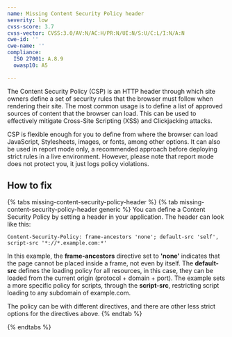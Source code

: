```yaml
---
name: Missing Content Security Policy header
severity: low
cvss-score: 3.7
cvss-vector: CVSS:3.0/AV:N/AC:H/PR:N/UI:N/S:U/C:L/I:N/A:N
cwe-id: ''
cwe-name: ''
compliance:
  ISO 27001: A.8.9
  owasp10: A5

---            
```


The Content Security Policy (CSP) is an HTTP header through which site owners define a set of security rules that the browser must follow when rendering their site. 
The most common usage is to define a list of approved sources of content that the browser can load. This can be used to effectively mitigate Cross-Site Scripting (XSS) and Clickjacking attacks.

CSP is flexible enough for you to define from where the browser can load JavaScript, Stylesheets, images, or fonts, among other options. It can also be used in report mode only, a recommended approach before deploying strict rules in a live environment. However, please note that report mode does not protect you, it just logs policy violations.

## How to fix

{% tabs missing-content-security-policy-header %}
{% tab missing-content-security-policy-header generic %}
You can define a Content Security Policy by setting a header in your application. The header can look like this:

	Content-Security-Policy: frame-ancestors 'none'; default-src 'self', script-src '*://*.example.com:*'

In this example, the **frame-ancestors** directive set to **'none'** indicates that the page cannot be placed inside a frame, not even by itself.
The **default-src** defines the loading policy for all resources, in this case, they can be loaded from the current origin (protocol + domain + port). The example sets a more specific policy for scripts, through the **script-src**, restricting script loading to any subdomain of example.com.

The policy can be with different directives, and there are other less strict options for the directives above.
{% endtab %}

{% endtabs %}
